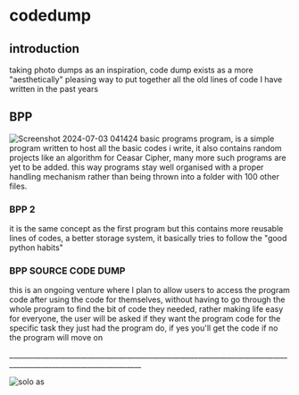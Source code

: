 # codedump

## introduction
taking photo dumps as an inspiration, code dump exists as a more "aesthetically" pleasing way to put together all the old lines of code I have written in the past years 

## BPP
![Screenshot 2024-07-03 041424](https://github.com/ayushhang/codedump/assets/113931510/0cf5c3eb-6a4c-4413-b2b1-a674f33c8774)
basic programs program, is a simple program written to host all the basic codes i write, it also contains random projects like an algorithm for Ceasar Cipher, many more such programs are yet to be added.
this way programs stay well organised with a proper handling mechanism rather than being thrown into a folder with 100 other files.

  ### BPP 2 
  it is the same concept as the first program but this contains more reusable lines of codes, a better storage system, it basically tries to follow the "good python habits" 

  ### BPP SOURCE CODE DUMP
  this is an ongoing venture where I plan to allow users to access the program code after using the code for themselves, without having to go through the whole program to find the bit of code they needed, rather making life easy for everyone, the user will be asked if they want the program code for the specific task they just had the program do, if yes you'll get the code if no the program will move on 

<div>___________________________________________________________________________________________________________________</div>






![solo as](https://github.com/ayushhang/codedump/assets/113931510/44849fd2-d4be-466c-b84b-5a2a38d565a6)
